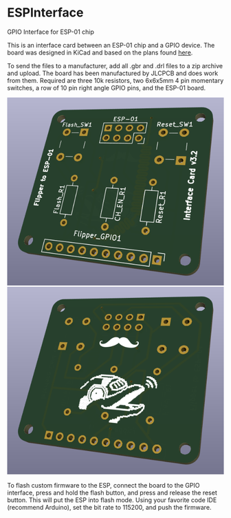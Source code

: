 # ESPInterface
GPIO Interface for ESP-01 chip

This is an interface card between an ESP-01 chip and a GPIO device. The board was designed in KiCad and based on the plans found <a href = https://www.instructables.com/ESP-12E-ESP8266-With-Arduino-Uno-Getting-Connected/>here</a>.

To send the files to a manufacturer, add all .gbr and .drl files to a zip archive and upload. The board has been manufactured by JLCPCB and does work from them. Required are three 10k resistors, two 6x6x5mm 4 pin momentary switches, a row of 10 pin right angle GPIO pins, and the ESP-01 board.

![Front View](https://github.com/AFStache/ESPInterface/blob/main/Front_View.png?raw=true)
![Rear View](https://github.com/AFStache/ESPInterface/blob/main/Rear_View.png?raw=true)

To flash custom firmware to the ESP, connect the board to the GPIO interface, press and hold the flash button, and press and release the reset button. This will put the ESP into flash mode. Using your favorite code IDE (recommend Arduino), set the bit rate to 115200, and push the firmware.
